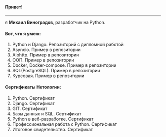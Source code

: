 #### Привет! 
___
я **Михаил Виноградов**, разработчик на Python.
  
#### Вот, что я умею:
1. Python и Django. Репозиторий с дипломной работой
2. Asyncio. Пример в репозитории
3. Aiohttp. Пример в репозитории
4. ООП. Пример в репозитории
5. Docker, Docker-compose. Пример в репозитории
6. SQL(PostgreSQL). Пример в репозитории
7. Курсовая. Пример в репозитории
   
#### Сертификаты **Нетологии**:
1. Python. Сертификат
2. Django. Сертификат
3. GIT. Сертификат
4. Базы данных и SQL. Сертификат
5. Python в веб-разработке. Сертификат
6. Профессиональная работа с Python. Сертификат
7. Итоговое свидетельство. Сертификат

<!--
**ValdemarMo/ValdemarMo** is a ✨ _special_ ✨ repository because its `README.md` (this file) appears on your GitHub profile.

Here are some ideas to get you started:

- 🔭 I’m currently working on ...
- 🌱 I’m currently learning ...
- 👯 I’m looking to collaborate on ...
- 🤔 I’m looking for help with ...
- 💬 Ask me about ...
- 📫 How to reach me: ...
- 😄 Pronouns: ...
- ⚡ Fun fact: ...
-->
